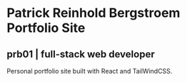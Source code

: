 # Patrick Reinhold Bergstroem Portfolio Site
## prb01 | full-stack web developer

Personal portfolio site built with React and TailWindCSS.